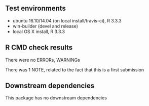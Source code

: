 ## Test environments
* ubuntu 16.10/14.04 (on local install/travis-ci), R 3.3.3
* win-builder (devel and release)
* local OS X install, R 3.3.3

## R CMD check results
There were no ERRORs, WARNINGs 

There was 1 NOTE, related to the fact that this is a first submission

## Downstream dependencies

This package has no downstream dependencies